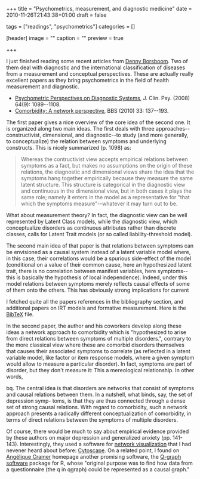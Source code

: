 +++
title = "Psychometrics, measurement, and diagnostic medicine"
date = 2010-11-26T21:43:38+01:00
draft = false

tags = ["readings", "psychometrics"]
categories = []

[header]
image = ""
caption = ""
preview = true

+++

I just finished reading some recent articles from [Denny Borsboom](http://sites.google.com/site/borsboomdenny/dennyborsboom). Two of them deal with diagnostic and the international classification of diseases from a measurement and conceptual perspectives. These are actually really excellent papers as they bring psychometrics in the field of health measurement and diagnostic.

- <i class="fa fa-file-pdf-o fa-1x"></i> [Psychometric Perspectives on Diagnostic Systems](http://sites.google.com/site/borsboomdenny/PsychometricPerspectivesandDiagnosti.pdf), J. Clin. Psy. (2008) 64(9): 1089--1108.
- <i class="fa fa-file-pdf-o fa-1x"></i> [Comorbidity: A network perspective](http://sites.google.com/site/borsboomdenny/CramerEtAl2010.pdf), BBS (2010) 33: 137--193.

The first paper gives a nice overview of the core idea of the second one. It is organized along two main ideas. The first deals with three approaches--constructivist, dimensional, and diagnostic--to study (and more generally, to conceptualize) the relation between symptoms and underlying constructs. This is nicely summarized (p. 1098) as:

> Whereas the contructivist view accepts empirical relations between symptoms as a fact, but makes no assumptions on the origin of these relations, the diagnostic and dimensional views share the idea that the symptoms hang together empirically because they measure the same latent structure. This structure is categorical in the diagnostic view and continuous in the dimensional view, but in both cases it plays the same role; namely it enters in the model as a representative for "that which the symptoms measure"--whatever it may turn out to be.

What about measurement theory? In fact, the diagnostic view can be well represented by Latent Class models, while the diagnostic view, which conceptualize disorders as continuous attributes rather than discrete classes, calls for Latent Trait models (or so called liability-threshold model).

The second main idea of that paper is that relations between symptoms can be envisioned as a causal system instead of a latent variable model where, in this case, their correlations would be a spurious side-effect of the model (conditional on a value of their common cause, here an hypothesized latent trait, there is no correlation between manifest variables, here symptoms--this is basically the hypothesis of local independence). Indeed, under this model relations between symptoms merely reflects causal effects of some of them onto the others. This has obviously strong implications for current 

I fetched quite all the papers references in the bibliography section, and additional papers on IRT models and formative measurement. Here is the <i class="fa fa-file-code-o fa-1x"></i> [BibTeX](http://www.aliquote.org/pub/dsm_irt.bib) file.

In the second paper, the author and his coworkers develop along these ideas a network approach to comorbidity which is "hypothesized to arise from direct relations between symptoms of multiple disorders.", contrary to the more classical view where these are comorbid disorders themselves that causes their associated symptoms to correlate (as reflected in a latent variable model, like factor or item response models, where a given symptom would allow to measure a particular disorder). In fact, symptoms are part of disorder, but they don't measure it: This a mereological relationship. In other words, 

bq. The central idea is that disorders are networks that consist of symptoms and causal relations between them. In a nutshell, what binds, say, the set of depression symp- toms, is that they are thus connected through a dense set of strong causal relations. With regard to comorbidity, such a network approach presents a radically different conceptualization of comorbidity, in terms of direct relations between the symptoms of multiple disorders.

Of course, there would be much to say about empirical evidence provided by these authors on major depression and generalized anxiety (pp. 141-143). Interestingly, they used a software for [network visualization](http://aliquote.org/memos/2008/05/19/networks-graphs-and-visualization) that I had nevener heard about before: [Cytoscape](http://www.cytoscape.org/). On a related point, I found on [Angélique Cramer](http://www.aojcramer.com/) homepage another promising software, the [Q-graph software](http://sites.google.com/site/qgraphproject/home) <i class="fa fa-chain-broken fa-1x"></i> package for R, whose "original purpose was to find how data from a questionnaire (the q in qgraph) could be represented as a causal graph."
